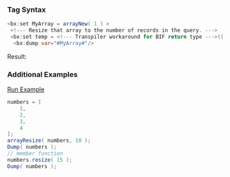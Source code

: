 ### Tag Syntax




```java
<bx:set MyArray = arrayNew( 1 ) > 
 <!--- Resize that array to the number of records in the query. ---> 
 <bx:set temp = <!--- Transpiler workaround for BIF return type --->(( <bx:argument>, <bx:argument> ) => <bx:set arrayResize( arg1, arg2 ) ><bx:return true>)( MyArray, 8 ) > 
  <bx:dump var="#MyArray#"/>  
```

Result: 

### Additional Examples

<a href="https://try.boxlang.io/?code=eJzLK81NSi0qVrBViFbg4jTU4eI0AmJjIDbhirXmSiwqSqwMSi3OrErVUMiDqNVRMDRQ0LTmcinNLYALggT09RVyU0E8hbTSvOSSzPw8LqisXhHUCENTrDoB9AgnmQ%3D%3D" target="_blank">Run Example</a>

```java
numbers = [ 
	1,
	2,
	3,
	4
];
arrayResize( numbers, 10 );
Dump( numbers );
// member function
numbers.resize( 15 );
Dump( numbers );

```


